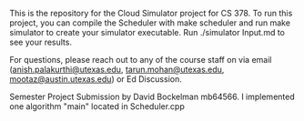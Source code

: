 This is the repository for the Cloud Simulator project for CS 378. To run this project, you can compile the Scheduler with make scheduler and run make simulator to create your simulator executable. Run ./simulator Input.md to see your results.

For questions, please reach out to any of the course staff on via email (anish.palakurthi@utexas.edu, tarun.mohan@utexas.edu, mootaz@austin.utexas.edu) or Ed Discussion.

Semester Project Submission by David Bockelman mb64566.
I implemented one algorithm "main" located in Scheduler.cpp